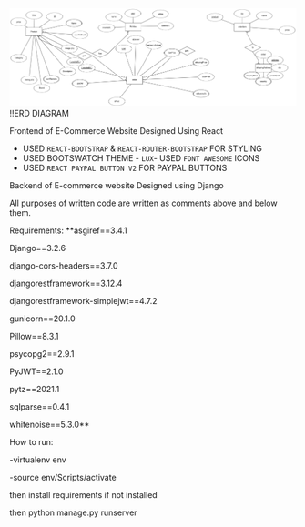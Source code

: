 ![Alt text](image-1.png)
!!ERD DIAGRAM

Frontend of E-Commerce Website
Designed Using React



- USED `REACT-BOOTSTRAP` & `REACT-ROUTER-BOOTSTRAP` FOR STYLING
- USED BOOTSWATCH THEME - `LUX`- USED `FONT AWESOME` ICONS
- USED `REACT PAYPAL BUTTON V2` FOR PAYPAL BUTTONS

Backend of E-commerce website Designed using Django


All purposes of written code are written as comments above and below them.

Requirements:
**asgiref==3.4.1

Django==3.2.6

django-cors-headers==3.7.0

djangorestframework==3.12.4

djangorestframework-simplejwt==4.7.2

gunicorn==20.1.0

Pillow==8.3.1

psycopg2==2.9.1

PyJWT==2.1.0

pytz==2021.1

sqlparse==0.4.1

whitenoise==5.3.0**


How to run:

-virtualenv env

-source env/Scripts/activate

then install requirements if not installed

then python manage.py runserver


